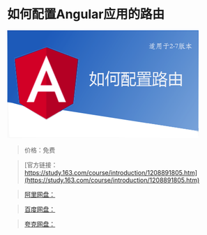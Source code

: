 # 如何配置Angular应用的路由

![img](../../../assets/study163/free/ae3dfa6d08504c2abfff387e8bcacdae.png)

> 价格：免费

> [官方链接：https://study.163.com/course/introduction/1208891805.htm](https://study.163.com/course/introduction/1208891805.htm)

> [阿里网盘：]()

> [百度网盘：]()

> [夸克网盘：]()
